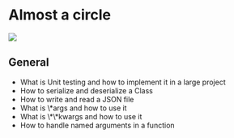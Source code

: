 <h1>Almost a circle</h1>
<img src="https://img-cdn.tnwcdn.com/image?fit=1317%2C741&url=https%3A%2F%2Fcdn0.tnwcdn.com%2Fwp-content%2Fblogs.dir%2F1%2Ffiles%2F2022%2F02%2FUntitled-design-19.jpg&signature=614e6f5eb54c719800fe897f6a81c769">
<h2>General</h2>
<ul>
  <li>What is Unit testing and how to implement it in a large project
  <li>How to serialize and deserialize a Class
  <li>How to write and read a JSON file
  <li>What is \*args and how to use it
  <li>What is \*\*kwargs and how to use it
  <li>How to handle named arguments in a function
<ul>
